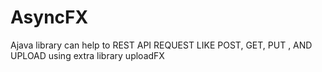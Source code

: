 # AsyncFX
Ajava library can help to REST API REQUEST LIKE POST, GET, PUT , AND UPLOAD using extra library uploadFX
